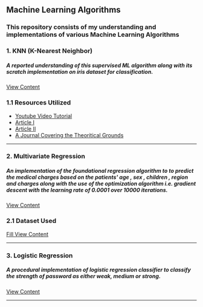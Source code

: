 ## Machine Learning Algorithms

### This repository consists of my understanding and implementations of various Machine Learning Algorithms  

### 1. KNN (K-Nearest Neighbor)

##### A reported understanding of this supervised ML algorithm along with its scratch implementation on iris dataset for classification.

[View Content](https://github.com/prakriti42/ML-Algorithms-/tree/main/KNN)

### 1.1 Resources Utilized 
* [Youtube Video Tutorial](https://www.youtube.com/watch?v=6kZ-OPLNcgE&t=906s) <br>
* [Article I](https://www.analyticsvidhya.com/blog/2021/01/a-quick-introduction-to-k-nearest-neighbor-knn-classification-using-python/)  <br>
* [Article II](https://towardsdatascience.com/k-nearest-neighbors-knn-algorithm-23832490e3f4) <br>
* [A Journal Covering the Theoritical Grounds](https://www.ijera.com/papers/Vol3_issue5/DI35605610.pdf)
<hr>

### 2. Multivariate Regression 

##### An implementation of the foundational regression algorithm to to predict the medical charges based on the patients' age , sex , children , region and charges along with the use of the optimization algorithm i.e. gradient descent with the learning rate of 0.0001 over 10000 iterations.  
[View Content](https://github.com/prakriti42/ML-Algorithms-/tree/main/Logistic%20Regression)

### 2.1 Dataset Used
[Fill View Content](https://github.com/prakriti42/ML-Algorithms-/tree/main/Logistic%20Regression)

<hr>

### 3. Logistic Regression 

##### A procedural implementation of logistic regression classifier to classify the strength of password as either weak, medium or strong.   
[View Content](https://github.com/prakriti42/ML-Algorithms-/tree/main/Logistic%20Regression)

<hr>


